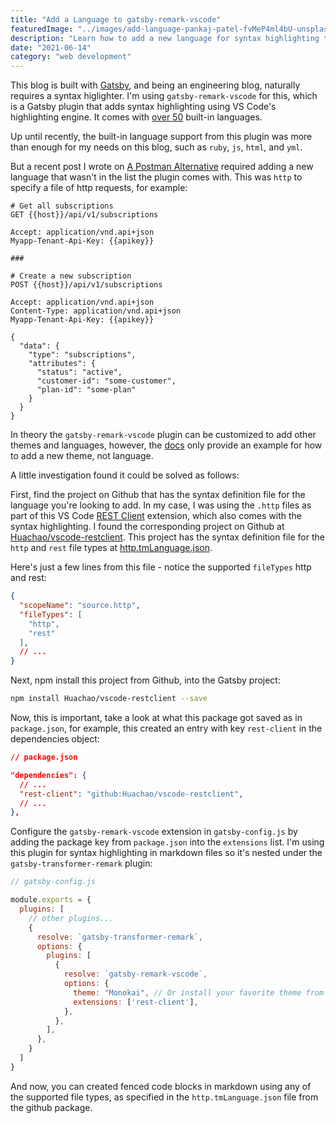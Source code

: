 ```yaml
---
title: "Add a Language to gatsby-remark-vscode"
featuredImage: "../images/add-language-pankaj-patel-fvMeP4ml4bU-unsplash.jpg"
description: "Learn how to add a new language for syntax highlighting to gatsby-remark-vscode."
date: "2021-06-14"
category: "web development"
---
```


This blog is built with [Gatsby](https://www.gatsbyjs.com/), and being an engineering blog, naturally requires a syntax higlighter. I'm using `gatsby-remark-vscode` for this, which is a Gatsby plugin that adds syntax highlighting using VS Code's highlighting engine. It comes with [over 50](https://www.gatsbyjs.com/plugins/gatsby-remark-vscode/#built-in-languages-and-themes) built-in languages.

Up until recently, the built-in language support from this plugin was more than enough for my needs on this blog, such as `ruby`, `js`, `html`, and `yml`.

But a recent post I wrote on [A Postman Alternative](../postman-alternative-vscode) required adding a new language that wasn't in the list the plugin comes with. This was `http` to specify a file of http requests, for example:

```http
# Get all subscriptions
GET {{host}}/api/v1/subscriptions

Accept: application/vnd.api+json
Myapp-Tenant-Api-Key: {{apikey}}

###

# Create a new subscription
POST {{host}}/api/v1/subscriptions

Accept: application/vnd.api+json
Content-Type: application/vnd.api+json
Myapp-Tenant-Api-Key: {{apikey}}

{
  "data": {
    "type": "subscriptions",
    "attributes": {
      "status": "active",
      "customer-id": "some-customer",
      "plan-id": "some-plan"
    }
  }
}
```

In theory the `gatsby-remark-vscode` plugin can be customized to add other themes and languages, however, the [docs](https://www.gatsbyjs.com/plugins/gatsby-remark-vscode/#using-languages-and-themes-from-an-extension) only provide an example for how to add a new theme, not language.

A little investigation found it could be solved as follows:

First, find the project on Github that has the syntax definition file for the language you're looking to add. In my case, I was using the `.http` files as part of this VS Code [REST Client](https://marketplace.visualstudio.com/items?itemName=humao.rest-client) extension, which also comes with the syntax highlighting. I found the corresponding project on Github at [Huachao/vscode-restclient](https://github.com/Huachao/vscode-restclient). This project has the syntax definition file for the `http` and `rest` file types at [http.tmLanguage.json](https://github.com/Huachao/vscode-restclient/blob/master/syntaxes/http.tmLanguage.json).

Here's just a few lines from this file - notice the supported `fileTypes` http and rest:

```json
{
  "scopeName": "source.http",
  "fileTypes": [
    "http",
    "rest"
  ],
  // ...
}
```

Next, npm install this project from Github, into the Gatsby project:

```bash
npm install Huachao/vscode-restclient --save
```

Now, this is important, take a look at what this package got saved as in `package.json`, for example, this created an entry with key `rest-client` in the dependencies object:

```json
// package.json

"dependencies": {
  // ...
  "rest-client": "github:Huachao/vscode-restclient",
  // ...
},
```

Configure the `gatsby-remark-vscode` extension in `gatsby-config.js` by adding the package key from `package.json` into the `extensions` list. I'm using this plugin for syntax highlighting in markdown files so it's nested under the `gatsby-transformer-remark` plugin:

```js
// gatsby-config.js

module.exports = {
  plugins: [
    // other plugins...
    {
      resolve: `gatsby-transformer-remark`,
      options: {
        plugins: [
          {
            resolve: `gatsby-remark-vscode`,
            options: {
              theme: "Monokai", // Or install your favorite theme from GitHub
              extensions: ['rest-client'],
            },
          },
        ],
      },
    }
  ]
}
```

And now, you can created fenced code blocks in markdown using any of the supported file types, as specified in the `http.tmLanguage.json` file from the github package.